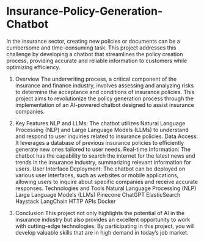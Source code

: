 # Insurance-Policy-Generation-Chatbot
In the insurance sector, creating new policies or documents can be a cumbersome and time-consuming task. This project addresses this challenge by developing a chatbot that streamlines the policy creation process, providing accurate and reliable information to customers while optimizing efficiency.

1. Overview
The underwriting process, a critical component of the insurance and finance industry, involves assessing and analyzing risks to determine the acceptance and conditions of insurance policies. This project aims to revolutionize the policy generation process through the implementation of an AI-powered chatbot designed to assist insurance companies.

2. Key Features
NLP and LLMs: The chatbot utilizes Natural Language Processing (NLP) and Large Language Models (LLMs) to understand and respond to user inquiries related to insurance policies.
Data Access: It leverages a database of previous insurance policies to efficiently generate new ones tailored to user needs.
Real-time Information: The chatbot has the capability to search the internet for the latest news and trends in the insurance industry, summarizing relevant information for users.
User Interface Deployment: The chatbot can be deployed on various user interfaces, such as websites or mobile applications, allowing users to inquire about specific companies and receive accurate responses.
Technologies and Tools
Natural Language Processing (NLP)
Large Language Models (LLMs)
Pinecone
ChatGPT
ElasticSearch
Haystack
LangChain
HTTP APIs
Docker

3. Conclusion
This project not only highlights the potential of AI in the insurance industry but also provides an excellent opportunity to work with cutting-edge technologies. By participating in this project, you will develop valuable skills that are in high demand in today’s job market.
